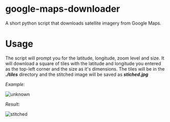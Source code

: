 # google-maps-downloader
A short python script that downloads satellite imagery from Google Maps.
# Usage
The script will prompt you for the latitude, longitude, zoom level and size.
It will download a square of tiles with the latitude and longitude you entered as the top-left corner and the size as it's dimensions.
The tiles will be in the ***./tiles*** directory and the stitched image will be saved as ***stiched.jpg***

*Example:*

![unknown](https://user-images.githubusercontent.com/69543802/144744628-c559a8b6-bdda-4752-a43c-b9f073dff0f1.png)

*Result:*

![stitched](https://user-images.githubusercontent.com/69543802/144744601-55391270-3f37-4741-802e-53badd2cc914.jpg)
